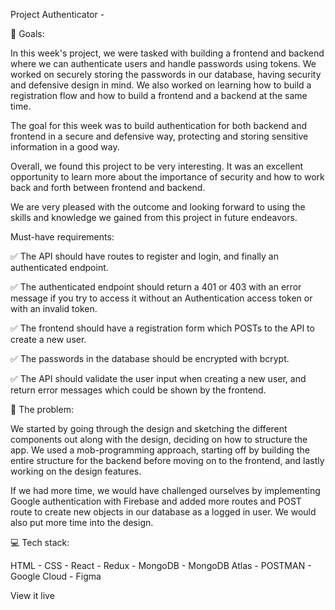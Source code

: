 Project Authenticator - 

🏁 Goals:

In this week's project, we were tasked with building a frontend and backend where we can authenticate users and handle passwords using tokens. We worked on securely storing the passwords in our database, having security and defensive design in mind. We also worked on learning how to build a registration flow and how to build a frontend and a backend at the same time.

The goal for this week was to build authentication for both backend and frontend in a secure and defensive way, protecting and storing sensitive information in a good way.

Overall, we found this project to be very interesting. It was an excellent opportunity to learn more about the importance of security and how to work back and forth between frontend and backend.

We are very pleased with the outcome and looking forward to using the skills and knowledge we gained from this project in future endeavors.

Must-have requirements:

✅ The API should have routes to register and login, and finally an authenticated endpoint.

✅ The authenticated endpoint should return a 401 or 403 with an error message if you try to access it without an Authentication access token or with an invalid token.

✅ The frontend should have a registration form which POSTs to the API to create a new user.

✅ The passwords in the database should be encrypted with bcrypt.

✅ The API should validate the user input when creating a new user, and return error messages which could be shown by the frontend.

🚧 The problem:

We started by going through the design and sketching the different components out along with the design, deciding on how to structure the app. We used a mob-programming approach, starting off by building the entire structure for the backend before moving on to the frontend, and lastly working on the design features.

If we had more time, we would have challenged ourselves by implementing Google authentication with Firebase and added more routes and POST route to create new objects in our database as a logged in user. We would also put more time into the design.

💻 Tech stack:

HTML - CSS - React - Redux - MongoDB - MongoDB Atlas - POSTMAN - Google Cloud - Figma

View it live 
